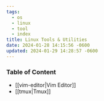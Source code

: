 ```yaml
---
tags:
  - os
  - linux
  - tool
  - index
title: Linux Tools & Utilities
date: 2024-01-28 14:15:56 -0600
updated: 2024-01-29 14:28:57 -0600
---
```


### Table of Content

* [[vim-editor|Vim Editor]]
* [[tmux|Tmux]]
